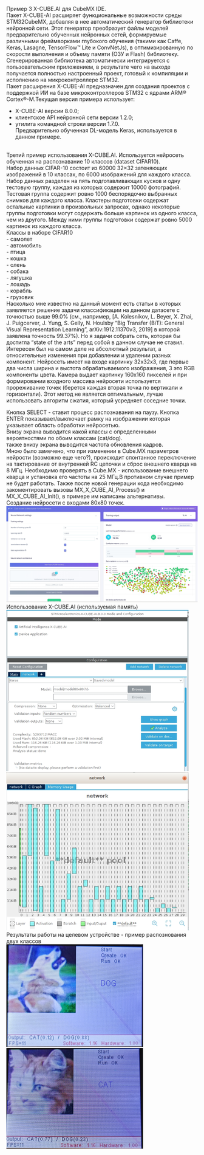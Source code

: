 Пример 3 X-CUBE.AI для CubeMX IDE.<br>
Пакет X-CUBE-AI расширяет функциональные возможности среды STM32CubeMX, добавляя в нее автоматический генератор библиотеки
нейронной сети. Этот генератор преобразует файлы моделей предварительно обученных нейронных сетей, формируемые различными
фреймворками глубокого обучения (такими как Caffe, Keras, Lasagne, TensorFlow™ Lite и ConvNetJs), в оптимизированную по
скорости выполнения и объему памяти (ОЗУ и Flash) библиотеку. Сгенерированная библиотека автоматически интегрируется с
пользовательским приложением, в результате чего на выходе получается полностью настроенный проект, готовый к компиляции и
исполнению на микроконтроллере STM32.<br>
Пакет расширения X-CUBE-AI предназначен для создания проектов с поддержкой ИИ на базе микроконтроллеров STM32
с ядрами ARM® Cortex®-M.Текущая версия примера использует:<br>
- X-CUBE-AI версии 8.0.0; <br>
- клиентское API нейронной сети версии 1.2.0;<br>
- утилита командной строки версии 1.7.0.<br>
Предварительно обученная DL-модель Keras, используется в данном примере.<br>
<br>
Третий пример использования X-CUBE.AI.
Используется нейросеть обученная на распознавание 10 классов (dataset CIFAR10).<br>
Набор данных CIFAR-10 состоит из 60000 32×32 затеняющих изображений в 10 классах, по 6000 изображений для каждого класса.
Набор данных разделен на пять подготавливающих кусков и одну тестовую группу, каждая из которых содержит 10000 фотографий.
Тестовая группа содержит ровно 1000 беспорядочно выбранных снимков для каждого класса. Кластеры подготовки содержат остальные
картинки в произвольных запросах, однако некоторые группы подготовки могут содержать больше картинок из одного класса, чем из
другого. Между ними группы подготовки содержат ровно 5000 картинок из каждого класса.<br>
Классы в наборе  CIFAR10 <br>
 - самолет<br>
 - автомобиль<br>
 - птица<br>
 - кошка<br>
 - олень<br>
 - собака<br>
 - лягушка<br>
 - лошадь<br>
 - корабль<br>
 - грузовик<br>
Насколько мне известно на данный момент есть статьи в которых заявляется решение задачи классификации на данном датасете с
точностью выше 99.0% (см., например, [A. Kolesnikov, L. Beyer, X. Zhai, J. Puigcerver, J. Yung, S. Gelly, N. Houlsby
“Big Transfer (BiT): General Visual Representation Learning”, arXiv:1912.11370v3, 2019] в которой заявлена точность 99.37%).
Но я задачи собрать сеть, которая бы достигла “state of the arts” перед собой в данном случае не ставил. Интересен был на
самом деле не абсолютный результат, а относительные изменения при добавлении и удалении разных компонент.
Нейросеть имеет на входе картинку 32х32х3, где первые два числа ширина и выстота обрабатываемого изображения,
3 это RGB компоненты цвета. Камера выдает картинку 160х160 пикселей и при формировании входного массива нейросети
используется прореживание точек (берется каждая вторая точка по вертикали и горизонтали). Этот метод не является оптимальным,
лучше использовать алгоритм сжатия, который усредняет соседние точки.<br>

Кнопка SELECT - ставит процесс распознавания на паузу. Кнопка ENTER показывает/выключает рамку на изображении которая
указывает область обработки нейросетью.<br>
Внизу экрана выводится какой классы с определенными вероятностями по обоим классам (cat/dog).<br>
также внизу экрана выводится частота обновления кадров.<br>
Мною было замечено, что при изменении в Cube.MX параметров нейрости (возможно еще чего?), происходит спонтанное переключение на
тактирование от внутренней RC цепочки и сброс внешнего кварца на 8 МГц. Необходимо проверять в Cube.MX - использование внешнего
кварца и установка его частоты на 25 МГц.В противном случае пример не будет работать. Также после новой генерации кода
необходимо закоментировать вызовы MX_X_CUBE_AI_Process() и MX_X_CUBE_AI_Init(), в примере им написаны альтернативы.
<br>
Создание нейросети с входами 80х80 точек.<br>
<img src="https://github.com/pav2000/STM32H743_OV2640/blob/main/CubeIDE/stm32h_cam_AI2/picture/cat_dog_80x80.jpg" width="640" /> <br>
Использование X-CUBE.AI (используемая память)<br>
<img src="https://github.com/pav2000/STM32H743_OV2640/blob/main/CubeIDE/stm32h_cam_AI2/picture/cube01.jpg" width="480" /> <br>
<img src="https://github.com/pav2000/STM32H743_OV2640/blob/main/CubeIDE/stm32h_cam_AI2/picture/cube02.jpg" width="480" /> <br>
Результаты работы на целевом устройстве - пример распознования двух классов<br>
<img src="https://github.com/pav2000/STM32H743_OV2640/blob/main/CubeIDE/stm32h_cam_AI2/picture/dog01.jpg" width="360" /> <br>
<img src="https://github.com/pav2000/STM32H743_OV2640/blob/main/CubeIDE/stm32h_cam_AI2/picture/cat01.jpg" width="360" /> <br>
<br>
<br>

